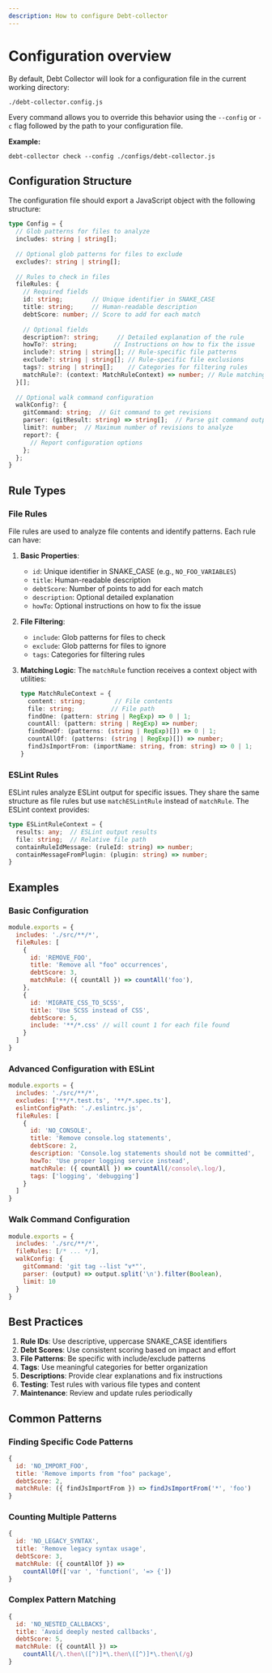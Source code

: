 ```yaml
---
description: How to configure Debt-collector
---
```


# Configuration overview

By default, Debt Collector will look for a configuration file in the current working directory:

```
./debt-collector.config.js
```

Every command allows you to override this behavior using the `--config` or `-c` flag followed by the path to your configuration file.

**Example:**
```shell
debt-collector check --config ./configs/debt-collector.js
```

## Configuration Structure

The configuration file should export a JavaScript object with the following structure:

```typescript
type Config = {
  // Glob patterns for files to analyze
  includes: string | string[];
  
  // Optional glob patterns for files to exclude
  excludes?: string | string[];
  
  // Rules to check in files
  fileRules: {
    // Required fields
    id: string;        // Unique identifier in SNAKE_CASE
    title: string;     // Human-readable description
    debtScore: number; // Score to add for each match
    
    // Optional fields
    description?: string;     // Detailed explanation of the rule
    howTo?: string;          // Instructions on how to fix the issue
    include?: string | string[]; // Rule-specific file patterns
    exclude?: string | string[]; // Rule-specific file exclusions
    tags?: string | string[];    // Categories for filtering rules
    matchRule?: (context: MatchRuleContext) => number; // Rule matching logic
  }[];
  
  // Optional walk command configuration
  walkConfig?: {
    gitCommand: string;  // Git command to get revisions
    parser: (gitResult: string) => string[];  // Parse git command output
    limit?: number;  // Maximum number of revisions to analyze
    report?: {
      // Report configuration options
    };
  };
}
```

## Rule Types

### File Rules

File rules are used to analyze file contents and identify patterns. Each rule can have:

1. **Basic Properties**:
   - `id`: Unique identifier in SNAKE_CASE (e.g., `NO_FOO_VARIABLES`)
   - `title`: Human-readable description
   - `debtScore`: Number of points to add for each match
   - `description`: Optional detailed explanation
   - `howTo`: Optional instructions on how to fix the issue

2. **File Filtering**:
   - `include`: Glob patterns for files to check
   - `exclude`: Glob patterns for files to ignore
   - `tags`: Categories for filtering rules

3. **Matching Logic**:
   The `matchRule` function receives a context object with utilities:

   ```typescript
   type MatchRuleContext = {
     content: string;        // File contents
     file: string;          // File path
     findOne: (pattern: string | RegExp) => 0 | 1;
     countAll: (pattern: string | RegExp) => number;
     findOneOf: (patterns: (string | RegExp)[]) => 0 | 1;
     countAllOf: (patterns: (string | RegExp)[]) => number;
     findJsImportFrom: (importName: string, from: string) => 0 | 1;
   }
   ```

### ESLint Rules

ESLint rules analyze ESLint output for specific issues. They share the same structure as file rules but use `matchESLintRule` instead of `matchRule`. The ESLint context provides:

```typescript
type ESLintRuleContext = {
  results: any;  // ESLint output results
  file: string;  // Relative file path
  containRuleIdMessage: (ruleId: string) => number;
  containMessageFromPlugin: (plugin: string) => number;
}
```

## Examples

### Basic Configuration

```javascript
module.exports = {
  includes: './src/**/*',
  fileRules: [
    {
      id: 'REMOVE_FOO',
      title: 'Remove all "foo" occurrences',
      debtScore: 3,
      matchRule: ({ countAll }) => countAll('foo'),
    },
    {
      id: 'MIGRATE_CSS_TO_SCSS',
      title: 'Use SCSS instead of CSS',
      debtScore: 5,
      include: '**/*.css' // will count 1 for each file found
    }
  ]
}
```

### Advanced Configuration with ESLint

```javascript
module.exports = {
  includes: './src/**/*',
  excludes: ['**/*.test.ts', '**/*.spec.ts'],
  eslintConfigPath: './.eslintrc.js',
  fileRules: [
    {
      id: 'NO_CONSOLE',
      title: 'Remove console.log statements',
      debtScore: 2,
      description: 'Console.log statements should not be committed',
      howTo: 'Use proper logging service instead',
      matchRule: ({ countAll }) => countAll(/console\.log/),
      tags: ['logging', 'debugging']
    }
  ]
}
```

### Walk Command Configuration

```javascript
module.exports = {
  includes: './src/**/*',
  fileRules: [/* ... */],
  walkConfig: {
    gitCommand: 'git tag --list "v*"',
    parser: (output) => output.split('\n').filter(Boolean),
    limit: 10
  }
}
```

## Best Practices

1. **Rule IDs**: Use descriptive, uppercase SNAKE_CASE identifiers
2. **Debt Scores**: Use consistent scoring based on impact and effort
3. **File Patterns**: Be specific with include/exclude patterns
4. **Tags**: Use meaningful categories for better organization
5. **Descriptions**: Provide clear explanations and fix instructions
6. **Testing**: Test rules with various file types and content
7. **Maintenance**: Review and update rules periodically

## Common Patterns

### Finding Specific Code Patterns

```javascript
{
  id: 'NO_IMPORT_FOO',
  title: 'Remove imports from "foo" package',
  debtScore: 2,
  matchRule: ({ findJsImportFrom }) => findJsImportFrom('*', 'foo')
}
```

### Counting Multiple Patterns

```javascript
{
  id: 'NO_LEGACY_SYNTAX',
  title: 'Remove legacy syntax usage',
  debtScore: 3,
  matchRule: ({ countAllOf }) => 
    countAllOf(['var ', 'function(', '=> {'])
}
```

### Complex Pattern Matching

```javascript
{
  id: 'NO_NESTED_CALLBACKS',
  title: 'Avoid deeply nested callbacks',
  debtScore: 5,
  matchRule: ({ countAll }) => 
    countAll(/\.then\([^)]*\.then\([^)]*\.then\(/g)
}
```

